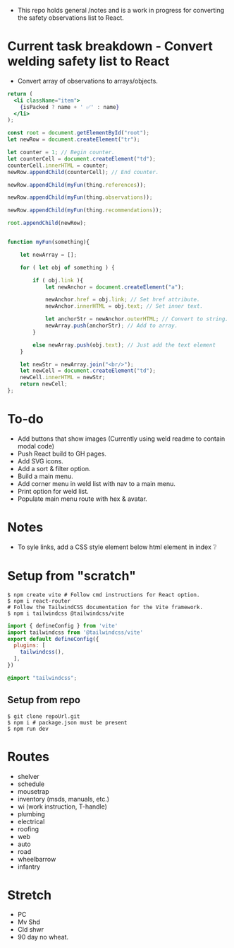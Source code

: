 - This repo holds general /notes and is a work in progress for converting the safety observations list to React.


# Current task breakdown - Convert welding safety list to React
- Convert array of observations to arrays/objects.
``` jsx
return (
  <li className="item">
    {isPacked ? name + ' ✅' : name}
  </li>
);
```

``` js
const root = document.getElementById("root");
let newRow = document.createElement("tr");

let counter = 1; // Begin counter.
let counterCell = document.createElement("td");
counterCell.innerHTML = counter;
newRow.appendChild(counterCell); // End counter.

newRow.appendChild(myFun(thing.references));

newRow.appendChild(myFun(thing.observations));

newRow.appendChild(myFun(thing.recommendations));

root.appendChild(newRow);
```

``` js Receives either observations, recommendations, or references, and returns a td element.

function myFun(something){

    let newArray = [];

    for ( let obj of something ) {

        if ( obj.link ){
            let newAnchor = document.createElement("a");

            newAnchor.href = obj.link; // Set href attribute.
            newAnchor.innerHTML = obj.text; // Set inner text.

            let anchorStr = newAnchor.outerHTML; // Convert to string.
            newArray.push(anchorStr); // Add to array.
        }

        else newArray.push(obj.text); // Just add the text element
    }

    let newStr = newArray.join("<br/>");
    let newCell = document.createElement("td");
    newCell.innerHTML = newStr;
    return newCell;
};
```

# To-do
- Add buttons that show images (Currently using weld readme to contain modal code)
- Push React build to GH pages.
- Add SVG icons.
- Add a sort & filter option.
- Build a main menu.
- Add corner menu in weld list with nav to a main menu.
- Print option for weld list.
- Populate main menu route with hex & avatar.


# Notes
- To syle links, add a CSS style element below html element in index ❔


# Setup from "scratch"
``` shell
$ npm create vite # Follow cmd instructions for React option.
$ npm i react-router
# Follow the TailwindCSS documentation for the Vite framework.
$ npm i tailwindcss @tailwindcss/vite
```

``` js vite.config.ts
import { defineConfig } from 'vite'
import tailwindcss from '@tailwindcss/vite'
export default defineConfig({
  plugins: [
    tailwindcss(),
  ],
})
```

``` css add to css file and ensure it's referenced in app.
@import "tailwindcss";
```

## Setup from repo
``` shell
$ git clone repoUrl.git
$ npm i # package.json must be present
$ npm run dev
```


# Routes
- shelver
- schedule
- mousetrap
- inventory (msds, manuals, etc.)
- wi (work instruction, T-handle)
- plumbing
- electrical
- roofing
- web
- auto
- road
- wheelbarrow
- infantry


# Stretch
- PC
- Mv Shd
- Cld shwr
- 90 day no wheat.